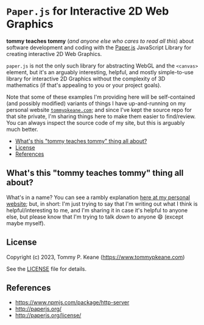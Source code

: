 # `Paper.js` for Interactive 2D Web Graphics

__tommy teaches tommy__ (_and anyone else who cares to read all this_) about software development and coding with the [Paper.js](http://paperjs.org/) JavaScript Library for creating interactive 2D Web Graphics.

`paper.js` is not the only such library for abstracting WebGL and the `<canvas>` element, but it's an arguably interesting, helpful, and mostly simple-to-use library for interactive 2D Graphics without the complexity of 3D mathematics (if that's appealing to you or your project goals).

Note that some of these examples I'm providing here will be self-contained (and possibly modified) variants of things I have up-and-running on my personal website [`tommypkeane.com`](https://www.tommypkeane.com); and since I've kept the source repo for that site private, I'm sharing things here to make them easier to find/review. You can always inspect the source code of my site, but this is arguably much better.

<!-- MarkdownTOC -->

- [What's this "tommy teaches tommy" thing all about?](#whats-this-tommy-teaches-tommy-thing-all-about)
- [License](#license)
- [References](#references)

<!-- /MarkdownTOC -->

<a id="whats-this-tommy-teaches-tommy-thing-all-about"></a>
## What's this "tommy teaches tommy" thing all about?

What's in a name? You can see a rambly explanation [here at my personal website](https://tommypkeane.com/about-tommy/tommy-teaches-tommy.html); but, in short: I'm just trying to say that I'm writing out what I think is helpful/interesting to me, and I'm sharing it in case it's helpful to anyone else, but please know that I'm trying to talk _down_ to anyone :smile: (except maybe myself).

<a id="license"></a>
## License

Copyright (c) 2023, Tommy P. Keane (https://www.tommypkeane.com)

See the [LICENSE](./LICENSE) file for details.

<a id="references"></a>
## References

- https://www.npmjs.com/package/http-server
- http://paperjs.org/
- http://paperjs.org/license/
